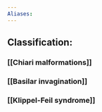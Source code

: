 ```yaml
---
Aliases:
---
```

## Classification:
### [[Chiari malformations]]
### [[Basilar invagination]]
### [[Klippel-Feil syndrome]]